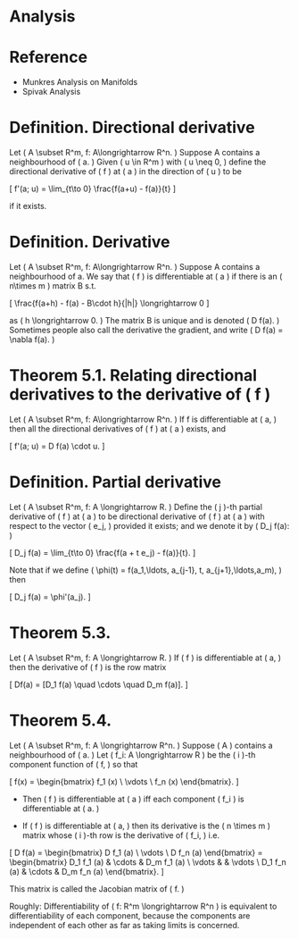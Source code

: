 # Analysis

# Reference

- Munkres Analysis on Manifolds
- Spivak Analysis

# Definition. Directional derivative

Let \( A \subset R^m, f: A\longrightarrow R^n. \) Suppose A contains a neighbourhood of \( a. \) Given \( u \in R^m \) with \( u \neq 0, \) define the directional derivative of \( f \) at \( a \) in the direction of \( u \) to be

\[
f'(a; u) = \lim_{t\to 0} \frac{f(a+u) - f(a)}{t}
\]

if it exists.

# Definition. Derivative

Let \( A \subset R^m, f: A\longrightarrow R^n. \) Suppose A contains a neighbourhood of a. We say that \( f \) is differentiable at \( a \) if there is an \( n\times m \) matrix B s.t.

\[
\frac{f(a+h) - f(a) - B\cdot h}{|h|} \longrightarrow 0
\]

as \( h \longrightarrow 0. \) The matrix B is unique and is denoted \( D f(a). \) Sometimes people also call the derivative the gradient, and write \( D f(a) = \nabla f(a). \)

# Theorem 5.1. Relating directional derivatives to the derivative of \( f \)

Let \( A \subset R^m, f: A\longrightarrow R^n. \) If f is differentiable at \( a, \) then all the directional derivatives of \( f \) at \( a \) exists, and

\[
f'(a; u) = D f(a) \cdot u.
\]

# Definition. Partial derivative

Let \( A \subset R^m, f: A \longrightarrow R. \) Define the \( j \)-th partial derivative of \( f \) at \( a \) to be directional derivative of \( f \) at \( a \) with respect to the vector \( e_j, \) provided it exists; and we denote it by \( D_j f(a): \)

\[
D_j f(a) = \lim_{t\to 0} \frac{f(a + t e_j) - f(a)}{t}.
\]

Note that if we define \( \phi(t) = f(a_1,\ldots, a_{j-1}, t, a_{j+1},\ldots,a_m), \) then

\[
D_j f(a) = \phi'(a_j).
\]

# Theorem 5.3.

Let \( A \subset R^m, f: A \longrightarrow R. \) If \( f \) is differentiable at \( a, \) then the derivative of \( f \) is the row matrix

\[
Df(a) = [D_1 f(a) \quad \cdots \quad D_m f(a)].
\]

# Theorem 5.4.

Let \( A \subset R^m, f: A \longrightarrow R^n. \) Suppose \( A \) contains a neighbourhood of \( a. \) Let \( f_i: A \longrightarrow R \) be the \( i \)-th component function of \( f, \) so that

\[
f(x) = \begin{bmatrix}
f_1 (x) \\
\vdots \\
f_n (x)
\end{bmatrix}.
\]

- Then \( f \) is differentiable at \( a \) iff each component \( f_i \) is differentiable at \( a. \)

- If \( f \) is differentiable at \( a, \) then its derivative is the \( n \times m \) matrix whose \( i \)-th row is the derivative of \( f_i,  \) i.e.

\[
D f(a) = \begin{bmatrix}
D f_1 (a) \\
\vdots \\
D f_n (a)
\end{bmatrix} = \begin{bmatrix}
D_1 f_1 (a) & \cdots & D_m f_1 (a) \\
\vdots & & \vdots \\
D_1 f_n (a) & \cdots & D_m f_n (a)
\end{bmatrix}.
\]

This matrix is called the Jacobian matrix of \( f. \)

Roughly: Differentiability of \( f: R^m \longrightarrow R^n \) is equivalent to differentiability of each component, because the components are independent of each other as far as taking limits is concerned.